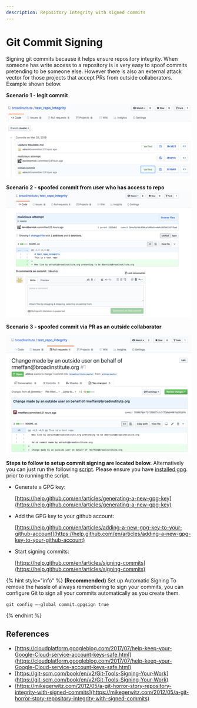 ```yaml
---
description: Repository Integrity with signed commits
---
```


# Git Commit Signing

Signing git commits because it helps ensure repository integrity. When someone has write access to a repository is is very easy to spoof commits pretending to be someone else. However there is also an external attack vector for those projects that accept PRs from outside collaborators. Example shown below.

**Scenario 1 - legit commit**

![Legitimate pull request](../../.gitbook/assets/legit-commit.png)

**Scenario 2 - spoofed commit from user who has access to repo** ![Spoofed commit from user with access](../../.gitbook/assets/fake-commit-1.png)

**Scenario 3 - spoofed commit via PR as an outside collaborator**

![Spoofed commit from outside collaborator](../../.gitbook/assets/outside-pr.png)

**Steps to follow to setup commit signing are located below.** Alternatively you can just run the following [script](https://github.com/broadinstitute/dsp-security-knowledgebase/blob/master/source/scripts/gitsign.sh). Please ensure you have [installed gpg](https://gpgtools.org/). prior to running the script.

* Generate a GPG key:

  [https://help.github.com/en/articles/generating-a-new-gpg-key](https://help.github.com/en/articles/generating-a-new-gpg-key)

* Add the GPG key to your github account:

  [https://help.github.com/en/articles/adding-a-new-gpg-key-to-your-github-account](https://help.github.com/en/articles/adding-a-new-gpg-key-to-your-github-account)

* Start signing commits:

  [https://help.github.com/en/articles/signing-commits](https://help.github.com/en/articles/signing-commits)

{% hint style="info" %}
**\(Recommended\)** Set up Automatic Signing To remove the hassle of always remembering to sign your commits, you can configure Git to sign all your commits automatically as you create them.

```text
git config –-global commit.gpgsign true
```
{% endhint %}

## References

* [https://cloudplatform.googleblog.com/2017/07/help-keep-your-Google-Cloud-service-account-keys-safe.html](https://cloudplatform.googleblog.com/2017/07/help-keep-your-Google-Cloud-service-account-keys-safe.html)
* [https://git-scm.com/book/en/v2/Git-Tools-Signing-Your-Work](https://git-scm.com/book/en/v2/Git-Tools-Signing-Your-Work)
* [https://mikegerwitz.com/2012/05/a-git-horror-story-repository-integrity-with-signed-commits](https://mikegerwitz.com/2012/05/a-git-horror-story-repository-integrity-with-signed-commits)

